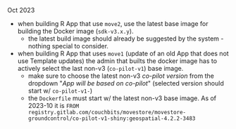 Oct 2023

- when building R App that use `move2`, use the latest base image for building the Docker image (`sdk-v3.x.y`).
    - the latest build image should already be suggested by the system - nothing special to consider.
- when building R App that uses `move1` (update of an old App that does not use Template updates) the admin that builts the docker image has to actively select the last non-v3 (`co-pilot-v1`) base image.
    - make sure to choose the latest non-v3 _co-pilot version_ from the dropdown "_App will be based on co-pilot_" (selected version should start w/ `co-pilot-v1-`)
    - the `Dockerfile` must start w/ the latest non-v3 base image. As of 2023-10 it is `FROM registry.gitlab.com/couchbits/movestore/movestore-groundcontrol/co-pilot-v1-shiny:geospatial-4.2.2-3483`
